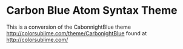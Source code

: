 # Carbon Blue Atom Syntax Theme

This is a conversion of the CabonnightBlue theme http://colorsublime.com/theme/CarbonightBlue found at http://colorsublime.com/
